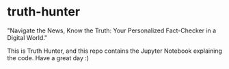 # truth-hunter

"Navigate the News, Know the Truth: Your Personalized Fact-Checker in a Digital World."

This is Truth Hunter, and this repo contains the Jupyter Notebook explaining the code. Have a great day :)
